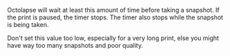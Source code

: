 Octolapse will wait at least this amount of time before taking a snapshot.  If the print is paused, the timer stops.  The timer also stops while the snapshot is being taken.

Don't set this value too low, especially for a very long print, else you might have way too many snapshots and poor quality.
